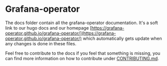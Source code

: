 # Grafana-operator

The docs folder contain all the grafana-operator documentation.
It's a soft link to our hugo docs and our homepage [https://grafana-operator.github.io/grafana-operator/](https://grafana-operator.github.io/grafana-operator/) which automatically gets update when any changes is done in these files.

Feel free to contribute to the docs if you feel that something is missing, you can find more information on how to contribute under [CONTRIBUTING.md](../CONTRIBUTING.md).
